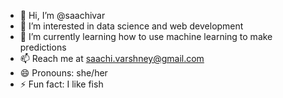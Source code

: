 - 👋 Hi, I’m @saachivar
- 👀 I’m interested in data science and web development
- 🌱 I’m currently learning how to use machine learning to make predictions
- 📫 Reach me at saachi.varshney@gmail.com
- 😄 Pronouns: she/her
- ⚡ Fun fact: I like fish 

<!---
saachivar/saachivar is a ✨ special ✨ repository because its `README.md` (this file) appears on your GitHub profile.
You can click the Preview link to take a look at your changes.
--->
